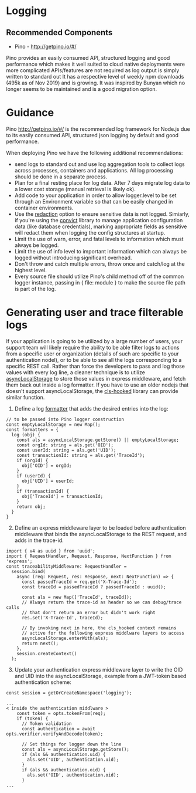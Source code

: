 # Logging

## Recommended Components

- Pino - http://getpino.io/#/

Pino provides an easily consumed API, structured logging and good performance
which makes it well suited to cloud native deployments were more complicated
APIs/features are not required as log output is simply written to standard out
It has a respective level of weekly npm downloads (495k as of Nov 2019)
and is growing. It was inspired by Bunyan which no longer seems to be maintained
and is a good migration option.

# Guidance

Pino http://getpino.io/#/ is the recommended log framework for Node.js due
to its easily consumed API, structured json logging by default
and good performance.

When deploying Pino we have the following additional recommendations:

- send logs to standard out and use log aggregation tools to collect
  logs across processes, containers and applications. All log processing
  should be done in a separate process.
- Plan for a final resting place for log data. After 7 days migrate
  log data to a lower cost storage (manual retrieval is likely ok).
- Add code to your application in order to allow logger.level
  to be set through an Environment variable so that can be easily
  changed in container environments.
- Use the [redaction](https://github.com/pinojs/pino/blob/HEAD/docs/redaction.md)
  option to ensure sensitive data is not logged. Simiarly, if you're using the
  [convict](https://www.npmjs.com/package/convict) library to manage application
  configuration data (like database credentials), marking appropriate fields as
  sensitive will redact them when logging the config structures at startup.
- Limit the use of warn, error, and fatal levels to information
  which must always be logged.
- Limit the use of info level to important information which can
  always be logged without introducing significant overhead.
- Don't throw and catch multiple errors, throw once and catch/log at the
  highest level.
- Every source file should utilize Pino's child method off of the common logger
  instance, passing in { file: module } to make the source file path is part of
  the log.

# Generating user and trace filterable logs

If your application is going to be utilized by a large number of users, your
support team will likely require the ability to be able filter logs to actions
from a specific user or organization (details of such are specific to your
authentication nodel), or to be able to see all the logs corresponding to a
specific REST call. Rather than force the developers to pass and log those values
with every log line, a cleaner technique is to utilize
[asyncLocalStorage](https://nodejs.org/api/async_hooks.html#async_hooks_class_asynclocalstorage)
to store those values in express middleware, and fetch them back out inside a log formatter.
If you have to use an older nodejs that doesn't support asyncLocalStorage, the [cls-hooked](https://www.npmjs.com/package/cls-hooked)
library can provide similar function.

1. Define a log [formatter](https://getpino.io/#/docs/api?id=formatters-object)
   that adds the desired entries into the log:

```
// to be passed into Pino logger construction
const emptyLocalStorage = new Map();
const formatters = {
  log (obj) {
    const als = asyncLocalStorage.getStore() || emptyLocalStorage;
    const orgId: string = als.get('OID');
    const userId: string = als.get('UID');
    const transactionId: string = als.get('TraceId');
    if (orgId) {
      obj['OID'] = orgId;
    }
    if (userId) {
      obj['UID'] = userId;
    }
    if (transactionId) {
      obj['TraceId'] = transactionId;
    }
    return obj;
  }
}
```

2. Define an express middleware layer to be loaded before authentication
   middleware that binds the asyncLocalStorage to the REST request,
   and adds in the trace-id.

```
import { v4 as uuid } from 'uuid';
import { RequestHandler, Request, Response, NextFunction } from 'express';
const traceabilityMiddleware: RequestHandler =
  session.bind(
    async (req: Request, res: Response, next: NextFunction) => {
      const passedTraceId = req.get('X-Trace-Id');
      const traceId = passedTraceId ? passedTraceId : uuid();

      const als = new Map(['TraceId', traceId]);
      // Always return the trace-id as header so we can debug/trace calls
      // that don't return an error but didn't work right
      res.set('X-Trace-Id', traceId);

      // By invoking next in here, the cls_hooked context remains
      // active for the following express middlware layers to access
      asyncLocalStorage.enterWith(als);
      return next();
    },
    session.createContext()
  );
```

3. Update your authentication express middleware layer to write the OID and UID
   into the asyncLocalStorage, example from a JWT-token based authentication scheme:

```
const session = getOrCreateNamespace('logging');

...
< inside the authentication middlware >
    const token = opts.tokenFrom(req);
    if (token) {
      // Token validation
      const authentication = await opts.verifier.verifyAndDecode(token);

      // Set things for logger down the line
      const als = asyncLocalStorage.getStore();
      if (als && authentication.uid) {
        als.set('UID', authentication.uid);
      }
      if (als && authentication.oid) {
        als.set('OID', authentication.oid);
      }
...
```
